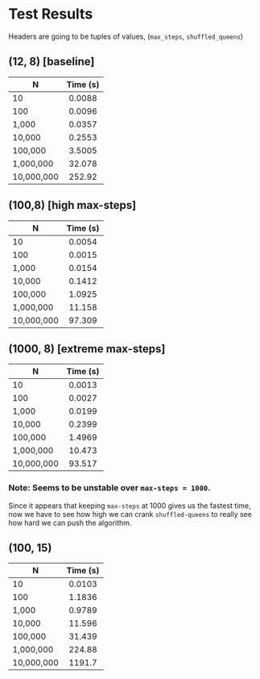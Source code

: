 # Test Results
Headers are going to be tuples of values, (`max_steps`, `shuffled_queens`)

## (12, 8) [baseline]



| N             | Time (s)      |
| ------------- |:-------------:|
| 10            | 0.0088        |
| 100           | 0.0096        |
| 1,000         | 0.0357        |
| 10,000        | 0.2553        |
| 100,000       | 3.5005        |
| 1,000,000     | 32.078        |
| 10,000,000    | 252.92        |

## (100,8) [high max-steps]

| N             | Time (s)      |
| ------------- |:-------------:|
| 10            | 0.0054        |
| 100           | 0.0015        |
| 1,000         | 0.0154        |
| 10,000        | 0.1412        |
| 100,000       | 1.0925        |
| 1,000,000     | 11.158        |
| 10,000,000    | 97.309        |

## (1000, 8) [**extreme max-steps**]

| N             | Time (s)      |
| ------------- |:-------------:|
| 10            | 0.0013        |
| 100           | 0.0027        |
| 1,000         | 0.0199        |
| 10,000        | 0.2399        |
| 100,000       | 1.4969        |
| 1,000,000     | 10.473        |
| 10,000,000    | 93.517        |

### Note: Seems to be unstable over `max-steps = 1000`.  

Since it appears that keeping `max-steps` at 1000 gives us the fastest time, now we have to see how high we can crank `shuffled-queens` to really see how hard we can push the algorithm.

## (100, 15)

| N             | Time (s)      |
| ------------- |:-------------:|
| 10            | 0.0103        |
| 100           | 1.1836        |
| 1,000         | 0.9789        |
| 10,000        | 11.596        |
| 100,000       | 31.439        |
| 1,000,000     | 224.88        |
| 10,000,000    | 1191.7        |